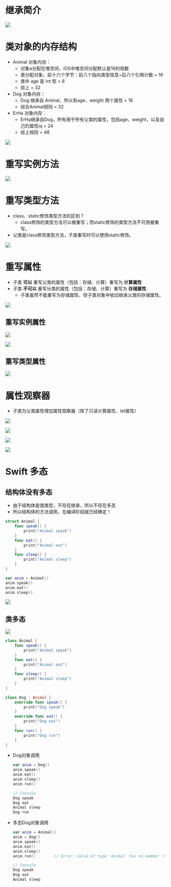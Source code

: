 

# 继承简介

![](images/001.png)



# 类对象的内存结构

* Animal 对象内存：
    * 对象a分配在堆空间，iOS中堆空间分配默认是16的倍数
    * 类分配对象，前十六个字节：前八个指向类型信息+后八个引用计数 = 16
    * 类中 age 是 int 型 = 8
    * 综上 = 32
* Dog 对象内存：
    * Dog 继承自 Animal，所以有age、weight 两个属性 = 16
    * 综合Animal规则 = 32
* ErHa 对象内存：
    * ErHa继承自Dog，所有用于所有父类的属性，包括age、weight，以及自己的属性iq = 24
    * 综上规则 = 48

![](images/002.png)



# 重写实例方法



![](images/003.png)



# 重写类型方法

* class、static修饰类型方法的区别？
    * class修饰的类型方法可以被重写；而static修饰的类型方法不可用被重写。
* 父类是class修饰类型方法，子类重写时可以使用static修饰。

![](images/004.png)





# 重写属性

* 子类 **可以** 重写父类的属性（包括：存储、计算）重写为 **计算属性**
* 子类 **不可以** 重写分类的属性（包括：存储、计算）重写为 **存储属性**
  * 子类虽然不能重写为存储属性，但子类对象中依旧继承父类的存储属性。

![](images/005.png)



## 重写实例属性

![](images/006.png)

![](images/007.png)



## 重写类型属性

![](images/008.png)





# 属性观察器

* 子类为父类属性增加属性观察器（除了只读计算属性、let属性）

![](images/009.png)

![](images/010.png)





![](images/011.png)

![](images/012.png)





# Swift 多态



## 结构体没有多态

* 由于结构体是值类型，不存在继承，所以不存在多态
* 所以结构体的方法调用，在编译阶段就已经确定！

```swift
struct Animal {
    func speak() {
        print("Animal speak")
    }
    func eat() {
        print("Animal eat")
    }
    func sleep() {
        print("Animal sleep")
    }
}

var anim = Animal()
anim.speak()
anim.eat()
anim.sleep()
```

![](images/014.png)



## 类多态

![](images/015.png)

```swift
class Animal {
    func speak() {
        print("Animal speak")
    }
    func eat() {
        print("Animal eat")
    }
    func sleep() {
        print("Animal sleep")
    }
}

class Dog : Animal {
    override func speak() {
        print("Dog speak")
    }
    override func eat() {
        print("Dog eat")
    }
    func run() {
        print("Dog run")
    }
}
```

* Dog对象调用

  ```swift
  var anim = Dog()
  anim.speak()
  anim.eat()
  anim.sleep()
  anim.run()
  
  // Console
  Dog speak
  Dog eat
  Animal sleep
  Dog run
  ```

* 多态Dog对象调用

  ```swift
  var anim = Animal()
  anim = Dog()
  anim.speak()
  anim.eat()
  anim.sleep()
  anim.run()       	// Error: Value of type 'Animal' has no member 'run'
  
  // Console
  Dog speak
  Dog eat
  Animal sleep
  ```

  







